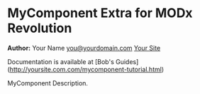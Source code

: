 MyComponent Extra for MODx Revolution
=======================================


**Author:** Your Name <you@yourdomain.com> [Your Site](http://yoursite.com)

Documentation is available at [Bob's Guides] (http://yoursite.com.com/mycomponent-tutorial.html)

MyComponent Description.
